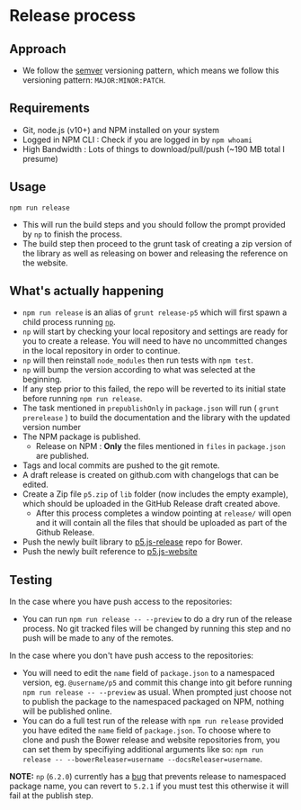 # Release process

## Approach
* We follow the [semver](https://semver.org/) versioning pattern, which means we follow this versioning pattern: `MAJOR:MINOR:PATCH`.


## Requirements
* Git, node.js (v10+) and NPM installed on your system
* Logged in NPM CLI : Check if you are logged in by `npm whoami`
* High Bandwidth : Lots of things to download/pull/push (\~190 MB total I presume)

## Usage
```
npm run release
```

* This will run the build steps and you should follow the prompt provided by `np` to finish the process.
* The build step then proceed to the grunt task of creating a zip version of the library as well as releasing on bower and releasing the reference on the website.

## What's actually happening
* `npm run release` is an alias of `grunt release-p5` which will first spawn a child process running [`np`](https://www.npmjs.com/package/np).
* `np` will start by checking your local repository and settings are ready for you to create a release. You will need to have no uncommitted changes in the local repository in order to continue.
* `np` will then reinstall `node_modules` then run tests with `npm test`.
* `np` will bump the version according to what was selected at the beginning.
* If any step prior to this failed, the repo will be reverted to its initial state before running `npm run release`.
* The task mentioned in `prepublishOnly` in `package.json` will run ( `grunt prerelease` ) to build the documentation and the library with the updated version number
* The NPM package is published.
	* Release on NPM : __Only__ the files mentioned in `files` in `package.json` are published.
* Tags and local commits are pushed to the git remote.
* A draft release is created on github.com with changelogs that can be edited.
* Create a Zip file `p5.zip` of `lib` folder (now includes the empty example), which should be uploaded in the GitHub Release draft created above.
	* After this process completes a window pointing at `release/` will open and it will contain all the files that should be uploaded as part of the Github Release.
* Push the newly built library to [p5.js-release](https://github.com/processing/p5.js-release) repo for Bower.
* Push the newly built reference to [p5.js-website](https://github.com/processing/p5.js-website)

## Testing
In the case where you have push access to the repositories:
* You can run `npm run release -- --preview` to do a dry run of the release process. No git tracked files will be changed by running this step and no push will be made to any of the remotes.

In the case where you don't have push access to the repositories:
* You will need to edit the `name` field of `package.json` to a namespaced version, eg. `@username/p5` and commit this change into git before running `npm run release -- --preview` as usual. When prompted just choose not to publish the package to the namespaced packaged on NPM, nothing will be published online.
* You can do a full test run of the release with `npm run release` provided you have edited the `name` field of `package.json`. To choose where to clone and push the Bower release and website repositories from, you can set them by specifiying additional arguments like so: `npm run release -- --bowerReleaser=username --docsReleaser=username`.

__NOTE:__ `np` (`6.2.0`) currently has a [bug](https://github.com/sindresorhus/np/issues/508) that prevents release to namespaced package name, you can revert to `5.2.1` if you must test this otherwise it will fail at the publish step.